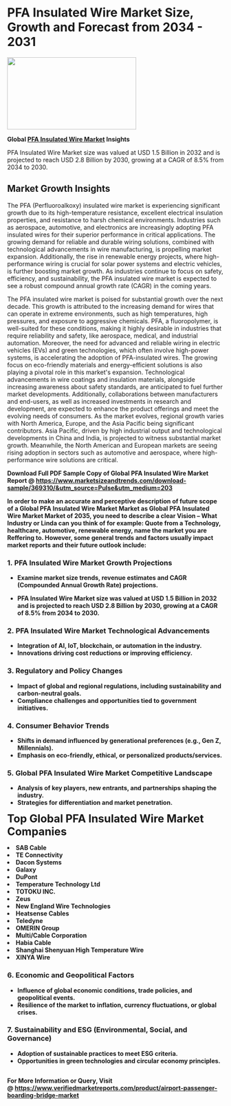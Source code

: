 <H1>PFA Insulated Wire Market Size, Growth and Forecast from 2034 - 2031</H1><img class="aligncenter size-medium wp-image-584254" src="https://thirdeyenews.in/wp-content/uploads/2034/09/Global-Market-Research-300x168.jpeg" alt="" width="300" height="168" /><p><strong>Global&nbsp;<a href="https://www.marketsizeandtrends.com/download-sample/369310/&amp;utm_source=Pulse&amp;utm_medium=203">PFA Insulated Wire Market</a> Insights</strong></p><p>PFA Insulated Wire Market size was valued at USD 1.5 Billion in 2032 and is projected to reach USD 2.8 Billion by 2030, growing at a CAGR of 8.5% from 2034 to 2030.</p><p><h2>Market Growth Insights</h2> <p>The PFA (Perfluoroalkoxy) insulated wire market is experiencing significant growth due to its high-temperature resistance, excellent electrical insulation properties, and resistance to harsh chemical environments. Industries such as aerospace, automotive, and electronics are increasingly adopting PFA insulated wires for their superior performance in critical applications. The growing demand for reliable and durable wiring solutions, combined with technological advancements in wire manufacturing, is propelling market expansion. Additionally, the rise in renewable energy projects, where high-performance wiring is crucial for solar power systems and electric vehicles, is further boosting market growth. As industries continue to focus on safety, efficiency, and sustainability, the PFA insulated wire market is expected to see a robust compound annual growth rate (CAGR) in the coming years. </p> <p><strong></strong></p> <p>The PFA insulated wire market is poised for substantial growth over the next decade. This growth is attributed to the increasing demand for wires that can operate in extreme environments, such as high temperatures, high pressures, and exposure to aggressive chemicals. PFA, a fluoropolymer, is well-suited for these conditions, making it highly desirable in industries that require reliability and safety, like aerospace, medical, and industrial automation. Moreover, the need for advanced and reliable wiring in electric vehicles (EVs) and green technologies, which often involve high-power systems, is accelerating the adoption of PFA-insulated wires. The growing focus on eco-friendly materials and energy-efficient solutions is also playing a pivotal role in this market's expansion. Technological advancements in wire coatings and insulation materials, alongside increasing awareness about safety standards, are anticipated to fuel further market developments. Additionally, collaborations between manufacturers and end-users, as well as increased investments in research and development, are expected to enhance the product offerings and meet the evolving needs of consumers. As the market evolves, regional growth varies with North America, Europe, and the Asia Pacific being significant contributors. Asia Pacific, driven by high industrial output and technological developments in China and India, is projected to witness substantial market growth. Meanwhile, the North American and European markets are seeing rising adoption in sectors such as automotive and aerospace, where high-performance wire solutions are critical. <p><strong></p><p><span class=""><strong>Download Full PDF Sample Copy of Global PFA Insulated Wire Market Report</strong> @ <a href="https://www.marketsizeandtrends.com/download-sample/369310/&amp;utm_source=Pulse&amp;utm_medium=203" target="_blank">https://www.marketsizeandtrends.com/download-sample/369310/&amp;utm_source=Pulse&amp;utm_medium=203</a></span></p><p>In order to make an accurate and perceptive description of future scope of a Global&nbsp;PFA Insulated Wire Market Market as Global&nbsp;PFA Insulated Wire Market Market of 2035, you need to describe a clear Vision &ndash; What Industry or Linda can you think of for example: Quote from a Technology, healthcare, automotive, renewable energy, name the market you are Reffering to. However, some general trends and factors usually impact market reports and their future outlook include:</p><h3>1.&nbsp;<strong>PFA Insulated Wire Market Growth Projections</strong></h3><ul><li>Examine market size trends, revenue estimates and CAGR (Compounded Annual Growth Rate) projections.</li><li><p>PFA Insulated Wire Market size was valued at USD 1.5 Billion in 2032 and is projected to reach USD 2.8 Billion by 2030, growing at a CAGR of 8.5% from 2034 to 2030.</p></li></ul><h3>2.&nbsp;<strong>PFA Insulated Wire Market Technological Advancements</strong></h3><ul><li>Integration of AI, IoT, blockchain, or automation in the industry.</li><li>Innovations driving cost reductions or improving efficiency.</li></ul><h3>3.&nbsp;<strong>Regulatory and Policy Changes</strong></h3><ul><li>Impact of global and regional regulations, including sustainability and carbon-neutral goals.</li><li>Compliance challenges and opportunities tied to government initiatives.</li></ul><h3>4.&nbsp;<strong>Consumer Behavior Trends</strong></h3><ul><li>Shifts in demand influenced by generational preferences (e.g., Gen Z, Millennials).</li><li>Emphasis on eco-friendly, ethical, or personalized products/services.</li></ul><h3>5.&nbsp;<strong>Global PFA Insulated Wire Market Competitive Landscape</strong></h3><ul><li>Analysis of key players, new entrants, and partnerships shaping the industry.</li><li>Strategies for differentiation and market penetration.</li></ul><p data-pm-slice="1 1 []"><span style="color: inherit; font-family: inherit; font-size: 25px;">Top Global PFA Insulated Wire Market Companies</span></p><div class="" data-test-id=""><p><li>SAB Cable</li><li> TE Connectivity</li><li> Dacon Systems</li><li> Galaxy</li><li> DuPont</li><li> Temperature Technology Ltd</li><li> TOTOKU INC.</li><li> Zeus</li><li> New England Wire Technologies</li><li> Heatsense Cables</li><li> Teledyne</li><li> OMERIN Group</li><li> Multi/Cable Corporation</li><li> Habia Cable</li><li> Shanghai Shenyuan High Temperature Wire</li><li> XINYA Wire</li></p></div><h3>6.&nbsp;<strong>Economic and Geopolitical Factors</strong></h3><ul><li>Influence of global economic conditions, trade policies, and geopolitical events.</li><li>Resilience of the market to inflation, currency fluctuations, or global crises.</li></ul><h3>7.&nbsp;<strong>Sustainability and ESG (Environmental, Social, and Governance)</strong></h3><ul><li>Adoption of sustainable practices to meet ESG criteria.</li><li>Opportunities in green technologies and circular economy principles.</li></ul><h2><strong style="font-size: 14px;">For More Information or Query, Visit @&nbsp;</strong><a style="background-color: #ffffff; font-size: 14px;" href="https://www.marketsizeandtrends.com/report/pfa-insulated-wire-market/" target="_blank">https://www.verifiedmarketreports.com/product/airport-passenger-boarding-bridge-market</a></h2>
